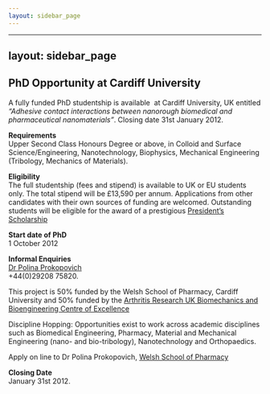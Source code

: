 ```yaml
---
layout: sidebar_page
---
```


---
layout: sidebar_page
---

## PhD Opportunity at Cardiff University

A fully funded PhD studentship is available  at Cardiff University, UK entitled *“Adhesive contact interactions between nanorough biomedical and pharmaceutical nanomaterials”*. Closing date 31st January 2012.
<!--break-->
**Requirements**  
Upper Second Class Honours Degree or above, in Colloid and Surface Science/Engineering, Nanotechnology, Biophysics, Mechanical Engineering (Tribology, Mechanics of Materials).  

**Eligibility**  
The full studentship (fees and stipend) is available to UK or EU students only. The total stipend will be £13,590 per annum. Applications from other candidates with their own sources of funding are welcomed. Outstanding students will be eligible for the award of a prestigious [President’s Scholarship](http://www.cf.ac.uk/presidents/)  

**Start date of PhD**  
1 October 2012   

**Informal Enquiries**  
[Dr Polina Prokopovich](mailto:prokopovichp@cardiff.ac.uk)  
+44(0)29208 75820.  

This project is 50% funded by the Welsh School of Pharmacy, Cardiff University and 50% funded by the [Arthritis Research UK Biomechanics and Bioengineering Centre of Excellence](http://www.cardiff.ac.uk/arcbbc/index.html)  

Discipline Hopping: Opportunities exist to work across academic disciplines such as Biomedical Engineering, Pharmacy, Material and Mechanical Engineering (nano- and bio-tribology), Nanotechnology and Orthopaedics.  

Apply on line to Dr Polina Prokopovich, [Welsh School of Pharmacy](
http://www.cardiff.ac.uk/regis/general/applyonline/index.html)  

**Closing Date**  
January 31st 2012.